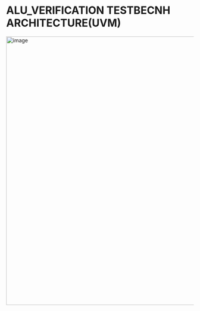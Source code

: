 # ALU_VERIFICATION TESTBECNH ARCHITECTURE(UVM)
<img width="1024" height="720" alt="image" src="https://github.com/user-attachments/assets/03bad051-1edf-4bc8-8f49-41ad65dafbee" />
